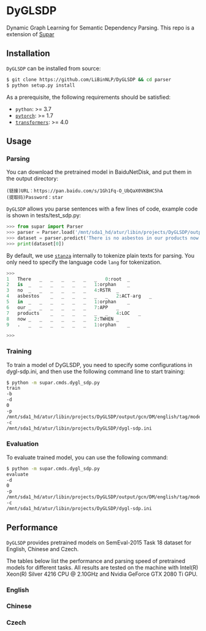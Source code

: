 # DyGLSDP


Dynamic Graph Learning for Semantic Dependency Parsing. This repo is a extension of [Supar](https://github.com/yzhangcs/parser)


## Installation

`DyGLSDP` can be installed from source:
```sh
$ git clone https://github.com/LiBinNLP/DyGLSDP && cd parser
$ python setup.py install
```

As a prerequisite, the following requirements should be satisfied:
* `python`: >= 3.7
* [`pytorch`](https://github.com/pytorch/pytorch): >= 1.7
* [`transformers`](https://github.com/huggingface/transformers): >= 4.0

## Usage

### Parsing

You can download the pretrained model in BaiduNetDisk, and put them in the output directory:
```
(链接)URL：https://pan.baidu.com/s/1Gh1Fq-O_UbQaX0VKBHC5hA 
(提取码)Password：star
```

`DyGLSDP` allows you parse sentences with a few lines of code, example code is shown in tests/test_sdp.py:
```py
>>> from supar import Parser 
>>> parser = Parser.load('/mnt/sda1_hd/atur/libin/projects/DyGLSDP/output/gcn/PSD/english/tag/model') 
>>> dataset = parser.predict('There is no asbestos in our products now .', lang='en', prob=True, verbose=False) 
>>> print(dataset[0])

```
By default, we use [`stanza`](https://github.com/stanfordnlp/stanza) internally to tokenize plain texts for parsing.
You only need to specify the language code `lang` for tokenization.

```py
>>> 
1	There	_	_	_	_	_	_	0:root	_
2	is	_	_	_	_	_	_	1:orphan	_
3	no	_	_	_	_	_	_	4:RSTR	_
4	asbestos	_	_	_	_	_	_	2:ACT-arg	_
5	in	_	_	_	_	_	_	1:orphan	_
6	our	_	_	_	_	_	_	7:APP	_
7	products	_	_	_	_	_	_	4:LOC	_
8	now	_	_	_	_	_	_	2:TWHEN	_
9	.	_	_	_	_	_	_	1:orphan	_

>>> 
```

### Training

To train a model of DyGLSDP, you need to specify some configurations in dygl-sdp.ini, and then use the following command line to start training:
```sh
$ python -m supar.cmds.dygl_sdp.py
train
-b
-d
0
-p
/mnt/sda1_hd/atur/libin/projects/DyGLSDP/output/gcn/DM/english/tag/model
-c
/mnt/sda1_hd/atur/libin/projects/DyGLSDP/dygl-sdp.ini
```


### Evaluation

To evaluate trained model, you can use the following command:
```sh
$ python -m supar.cmds.dygl_sdp.py
evaluate
-d
0
-p
/mnt/sda1_hd/atur/libin/projects/DyGLSDP/output/gcn/DM/english/tag/model
-c
/mnt/sda1_hd/atur/libin/projects/DyGLSDP/dygl-sdp.ini
```

## Performance

`DyGLSDP` provides pretrained models on SemEval-2015 Task 18 dataset for English, Chinese and Czech. 

The tables below list the performance and parsing speed of pretrained models for different tasks.
All results are tested on the machine with Intel(R) Xeon(R) Silver 4216 CPU @ 2.10GHz and Nvidia GeForce GTX 2080 Ti GPU.

### English

### Chinese

### Czech

